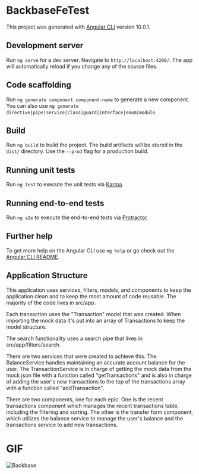# BackbaseFeTest

This project was generated with [Angular CLI](https://github.com/angular/angular-cli) version 10.0.1.

## Development server

Run `ng serve` for a dev server. Navigate to `http://localhost:4200/`. The app will automatically reload if you change any of the source files.

## Code scaffolding

Run `ng generate component component-name` to generate a new component. You can also use `ng generate directive|pipe|service|class|guard|interface|enum|module`.

## Build

Run `ng build` to build the project. The build artifacts will be stored in the `dist/` directory. Use the `--prod` flag for a production build.

## Running unit tests

Run `ng test` to execute the unit tests via [Karma](https://karma-runner.github.io).

## Running end-to-end tests

Run `ng e2e` to execute the end-to-end tests via [Protractor](http://www.protractortest.org/).

## Further help

To get more help on the Angular CLI use `ng help` or go check out the [Angular CLI README](https://github.com/angular/angular-cli/blob/master/README.md).

## Application Structure

This application uses services, filters, models, and components to keep the application clean and to keep the most amount of code reusable. The majority of the code lives in src/app.

Each transaction uses the "Transaction" model that was created. When importing the mock data it's put into an array of Transactions to keep the model structure.

The search functionality uses a search pipe that lives in src/app/filters/search.

There are two services that were created to achieve this. The BalanceService handles maintaining an accurate account balance for the user. The TransactionService is in charge of getting the mock data from the mock json file with a function called "getTransactions" and is also in charge of adding the user's new transactions to the top of the transactions array with a function called "addTransaction".

There are two components, one for each epic. One is the recent transactions component which manages the recent transactions table, including the filtering and sorting. The other is the transfer form component, which utilizes the balance service to manage the user's balance and the transactions service to add new transactions.

# GIF

![Backbase](https://github.com/ldinatale/backbase-code-challenge/blob/master/Backbase.gif?raw=true)

